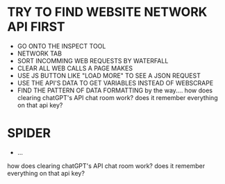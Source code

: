 # TRY TO FIND WEBSITE NETWORK API FIRST 
- GO ONTO THE INSPECT TOOL
- NETWORK TAB
- SORT INCOMMING WEB REQUESTS BY WATERFALL
- CLEAR ALL  WEB CALLS A PAGE MAKES
- USE JS BUTTON LIKE "LOAD MORE" TO SEE A JSON REQUEST
- USE THE API'S DATA TO GET VARIABLES INSTEAD OF WEBSCRAPE
- FIND THE PATTERN OF DATA FORMATTING
by the way.... how does clearing chatGPT's API chat room work? does it remember everything on that api key?

# SPIDER
- ...

 how does clearing chatGPT's API chat room work? does it remember everything on that api key?